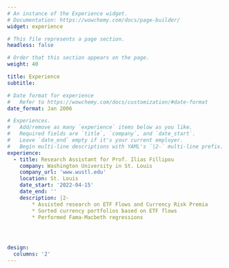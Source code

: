 ```yaml
---
# An instance of the Experience widget.
# Documentation: https://wowchemy.com/docs/page-builder/
widget: experience

# This file represents a page section.
headless: false

# Order that this section appears on the page.
weight: 40

title: Experience
subtitle:

# Date format for experience
#   Refer to https://wowchemy.com/docs/customization/#date-format
date_format: Jan 2006

# Experiences.
#   Add/remove as many `experience` items below as you like.
#   Required fields are `title`, `company`, and `date_start`.
#   Leave `date_end` empty if it's your current employer.
#   Begin multi-line descriptions with YAML's `|2-` multi-line prefix.
experience:
  - title: Research Assistant for Prof. Ilias Fillipou
    company: Washington University in St. Louis
    company_url: 'www.wustl.edu'
    location: St. Louis
    date_start: '2022-04-15'
    date_end: ''
    description: |2-        
    	* Assisted research on ETF Flows and Currency Risk Premia
        * Sorted currency portfolios based on ETF flows
        * Performed Fama-Macbeth regressions




design:
  columns: '2'
---
```

